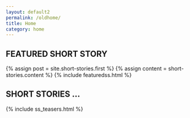 ```yaml
---
layout: default2
permalink: /oldhome/
title: Home
category: home
---
```


<div class="{{ page.title }} homepage">

  <div class="featuredss">
    <h2>FEATURED SHORT STORY</h2>
    <div class="blog-index">
      {% assign post = site.short-stories.first %}
      {% assign content = short-stories.content %}
      {% include featuredss.html %}
    </div>
  </div> <!-- end div featuredss -->

  <div class="cf"></div>


 <div class="hp__ssteasers">
  <h2>SHORT STORIES &hellip;</h2>
   {% include ss_teasers.html %}
  </div>

</div> <!-- end div homepage -->

